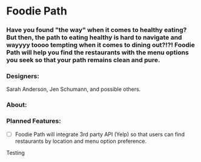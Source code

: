 # **Foodie Path**
### **Have you found "the way" when it comes to healthy eating?  But then, the path to eating healthy is hard to navigate and wayyyy toooo tempting when it comes to dining out?!?!  Foodie Path will help you find the restaurants with the menu options you seek so that your path remains clean and pure.**

### **Designers:**
Sarah Anderson, Jen Schumann, and possible others.

### **About:**

### **Planned Features:**
- [ ] Foodie Path will integrate 3rd party API (Yelp) so that users can find restaurants by location and menu option preference.

Testing
